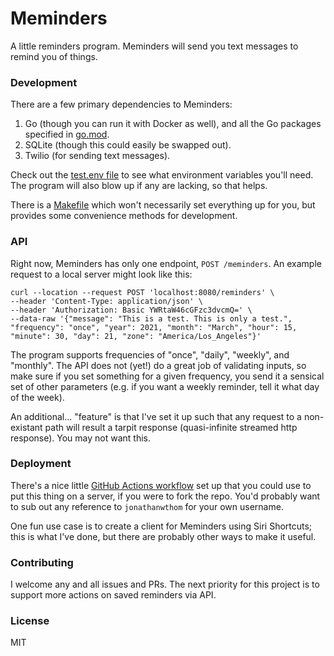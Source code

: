 # Meminders

A little reminders program. Meminders will send you text messages to remind you
of things.

### Development

There are a few primary dependencies to Meminders:
1. Go (though you can run it with Docker as well), and all the Go packages
   specified in [go.mod](https://github.com/JonathanWThom/meminders/blob/main/go.mod).
2. SQLite (though this could easily be swapped out).
3. Twilio (for sending text messages).

Check out the [test.env file](https://github.com/JonathanWThom/meminders/blob/main/.env.test) to see what environment variables you'll need. The program will also blow up if any are lacking, so that helps.

There is a [Makefile](https://github.com/JonathanWThom/meminders/blob/main/Makefile) which won't necessarily set everything up for you, but provides some convenience methods for development.

### API

Right now, Meminders has only one endpoint, `POST /meminders`. An example
request to a local server might look like this:

```
curl --location --request POST 'localhost:8080/reminders' \
--header 'Content-Type: application/json' \
--header 'Authorization: Basic YWRtaW46cGFzc3dvcmQ=' \
--data-raw '{"message": "This is a test. This is only a test.", "frequency": "once", "year": 2021, "month": "March", "hour": 15, "minute": 30, "day": 21, "zone": "America/Los_Angeles"}'
```

The program supports frequencies of "once", "daily", "weekly", and "monthly".
The API does not (yet!) do a great job of validating inputs, so make sure if you
set something for a given frequency, you send it a sensical set of other
parameters (e.g. if you want a weekly reminder, tell it what day of the week).

An additional... "feature" is that I've set it up such that any request to a
non-existant path will result a tarpit response (quasi-infinite streamed http
response). You may not want this.

### Deployment

There's a nice little [GitHub Actions workflow](https://github.com/JonathanWThom/meminders/blob/main/.github/workflows/go.yml) set up that you could use to put this thing on a server, if you were to fork the repo. You'd probably want to sub out any reference to `jonathanwthom` for your own username.

One fun use case is to create a client for Meminders using Siri Shortcuts; this
is what I've done, but there are probably other ways to make it useful.

### Contributing

I welcome any and all issues and PRs. The next priority for this
project is to support more actions on saved reminders via API.

### License

MIT
